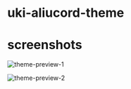 # uki-aliucord-theme
# screenshots
![theme-preview-1](https://github.com/ukivie/uki-alicord-theme/assets/158360149/a4b4e59e-8e10-4ccd-89cf-f83890a19f67)

![theme-preview-2](https://github.com/ukivie/uki-alicord-theme/assets/158360149/fb757819-a4c0-420a-a344-16fc4a738ca3)
